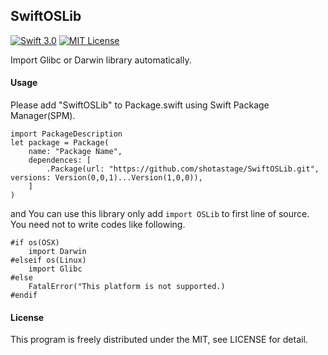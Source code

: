 SwiftOSLib
-----------
[![Swift 3.0](https://img.shields.io/badge/Swift-3.0-orange.svg?style=flat)](https://developer.apple.com/swift/)
[![MIT License](http://img.shields.io/badge/license-MIT-blue.svg?style=flat)](LICENSE)


Import Glibc or Darwin library automatically.


#### Usage
Please add "SwiftOSLib" to Package.swift using Swift Package Manager(SPM).

```:Swift
import PackageDescription
let package = Package(
    name: "Package Name",
    dependences: [
    	.Package(url: "https://github.com/shotastage/SwiftOSLib.git", versions: Version(0,0,1)...Version(1,0,0)),
    ]
)
```

and You can use this library only add `import OSLib` to first line of source.
You need not to write codes like following. 

```:Swift
#if os(OSX)
	import Darwin
#elseif os(Linux)
	import Glibc
#else
	FatalError("This platform is not supported.)
#endif
```

 
#### License
This program is freely distributed under the MIT, see LICENSE for detail.
